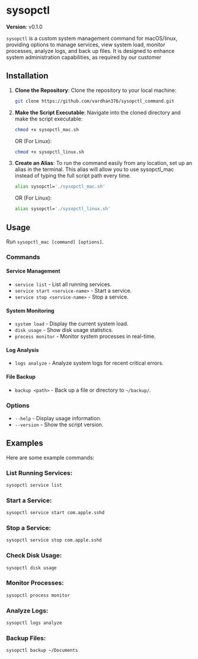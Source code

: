 
# sysopctl

**Version**: v0.1.0

`sysopctl` is a custom system management command for macOS/linux, providing options to manage services, view system load, monitor processes, analyze logs, and back up files. It is designed to enhance system administration capabilities, as required by our customer

## Installation

1. **Clone the Repository**:
   Clone the repository to your local machine:
   ```bash
   git clone https://github.com/vardhan376/sysopctl_command.git
   ```

2. **Make the Script Executable**:
   Navigate into the cloned directory and make the script executable: 
   ```bash
   chmod +x sysopctl_mac.sh
   ```
   OR (For Linux):
   ```bash
   chmod +x sysopctl_linux.sh
   ```

3. **Create an Alias**: 
   To run the command easily from any location, set up an alias in the terminal. This alias will allow you to use sysopctl_mac instead of typing the full script path every time.
   ```bash
   alias sysopctl='./sysopctl_mac.sh'
   ```
   OR (For Linux):
   ```bash
   alias sysopctl='./sysopctl_linux.sh'
   ```

## Usage

Run `sysopctl_mac [command] [options]`.

### Commands

#### Service Management
- `service list` - List all running services.
- `service start <service-name>` - Start a service.
- `service stop <service-name>` - Stop a service.

#### System Monitoring
- `system load` - Display the current system load.
- `disk usage` - Show disk usage statistics.
- `process monitor` - Monitor system processes in real-time.

#### Log Analysis
- `logs analyze` - Analyze system logs for recent critical errors.

#### File Backup
- `backup <path>` - Back up a file or directory to `~/backup/`.

### Options
- `--help` - Display usage information.
- `--version` - Show the script version.

## Examples

Here are some example commands:

### List Running Services:
```bash
sysopctl service list
```

### Start a Service:
```bash
sysopctl service start com.apple.sshd
```

### Stop a Service:
```bash
sysopctl service stop com.apple.sshd
```

### Check Disk Usage:
```bash
sysopctl disk usage
```
### Monitor Processes:
```bash
sysopctl process monitor
```
### Analyze Logs:
```bash
sysopctl logs analyze
```
### Backup Files:
```bash
sysopctl backup ~/Documents
```
